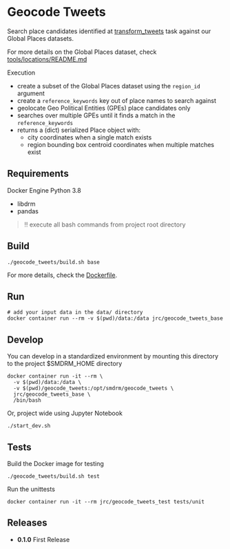 # Geocode Tweets

Search place candidates identified at [transform_tweets](../transform_tweets/README.md)
task against our Global Places datasets.

For more details on the Global Places dataset,
check [tools/locations/README.md](../tools/locations/README.md)

Execution
* create a subset of the Global Places dataset using the `region_id` argument
* create a `reference_keywords` key out of place names to search against
* geolocate Geo Political Entities (GPEs) place candidates only
* searches over multiple GPEs until it finds a match in the `reference_keywords`
* returns a (dict) serialized Place object with:
  * city coordinates when a single match exists
  * region bounding box centroid coordinates when multiple matches exist 

## Requirements

Docker Engine
Python 3.8
 - libdrm
 - pandas

> :bangbang: execute all bash commands from project root directory

## Build

```shell
./geocode_tweets/build.sh base
```

For more details, check the [Dockerfile](Dockerfile).

## Run

```shell
# add your input data in the data/ directory
docker container run --rm -v $(pwd)/data:/data jrc/geocode_tweets_base
```

## Develop

You can develop in a standardized environment by mounting this directory
to the project $SMDRM_HOME directory

```shell
docker container run -it --rm \
  -v $(pwd)/data:/data \
  -v $(pwd)/geocode_tweets:/opt/smdrm/geocode_tweets \
  jrc/geocode_tweets_base \
  /bin/bash
```

Or, project wide using Jupyter Notebook

```shell
./start_dev.sh
```

## Tests

Build the Docker image for testing

```shell
./geocode_tweets/build.sh test
```

Run the unittests

```shell
docker container run -it --rm jrc/geocode_tweets_test tests/unit
```

## Releases

- **0.1.0**
  First Release

